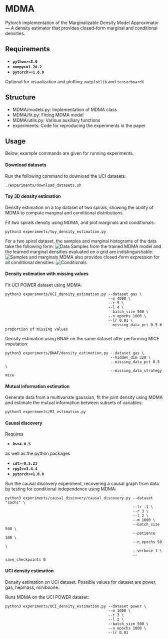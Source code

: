 # MDMA
Pytorch implementation of the Marginalizable Density Model Approximator — A density estimator that provides closed-form marginal and conditional densities. 

## Requirements
* **``python>=3.6``** 
* **``numpy>=1.20.2``** 
* **``pytorch>=1.0.0``**

Optional for visualization and plotting: ``matplotlib`` and ``tensorboardX``

## Structure
* MDMA/models.py:   Implementation of MDMA class
* MDMA/fit.py:      Fitting MDMA model
* MDMA/utils.py:    Various auxiliary functions
* experiments:      Code for reproducing the experiments in the paper

## Usage
Below, example commands are given for running experiments.

#### Download datasets
Run the following command to download the UCI datasets:
```
./experiments/download_datasets.sh
```

#### Toy 3D density estimation

Density estimation on a toy dataset of two spirals, showing the ability of MDMA to compute marginal and conditional distributions.

Fit two spirals density using MDMA, and plot marginals and conditionals:

```
python3 experiments/toy_density_estimation.py
```

For a two spiral dataset, the samples and marginal histograms of the data take the following form:
![Data](experiments/images/s1.jpg)
Samples from the trained MDMA model and the learned marginal densities evaluated on a grid are indistinguishable:
![Samples and marginals](experiments/images/s2.jpg)
MDMA also provides closed-form expression for all conditional densities:
![Conditionals](experiments/images/s4.jpg?s=100)

#### Density estimation with missing values

Fit UCI POWER dataset using MDMA:

```
python3 experiments/UCI_density_estimation.py --dataset gas \
                                              --m 4000 \
                                              --r 5 \
                                              --l 4 \
                                              --batch_size 500 \
                                              --n_epochs 1000 \
                                              --lr 0.01 \
                                              --missing_data_pct 0.5 # proportion of missing values
```

Density estimation using BNAF on the same dataset after performing MICE imputation:

```
python3 experiments/BNAF/density_estimation.py --dataset gas \
                                               --hidden_dim 320 \
                                               --missing_data_pct 0.5 \
                                               --missing_data_strategy mice
```

#### Mutual information estimation

Generate data from a multivariate gaussian, fit the joint density using MDMA and estimate the mutual information between subsets of variables:

```
python3 experiments/MI_estimation.py
```

#### Causal discovery 
Requires 
* **``R>=4.0.5``** 

as well as the python packages
* **``cdt>=0.5.23``** 
* **``rpy2>=3.4.4``** 
* **``pytorch>=1.0.0``**

Run the causal discovery experiment, recovering a causal graph from data by testing for conditional independence using MDMA:

```
python3 experiments/causal_discovery/causal_discovery.py --dataset "sachs" \
                                                         --lr .1 \
                                                         --r 3 \
                                                         --l 2 \
                                                         --m 1000 \
                                                         --batch_size 500 \
                                                         --patience 100 \
                                                         --n_epochs 50 \
                                                         --verbose 1 \
                                                         --save_checkpoints 0

```

#### UCI density estimation

Density estimation on UCI dataset. Possible values for dataset are power, gas, hepmass, miniboone.

Runs MDMA on the UCI POWER dataset:

```
python3 experiments/UCI_density_estimation.py --dataset power \
                                              --m 1000 \
                                              --r 3 \
                                              --l 2 \
                                              --batch_size 500 \
                                              --n_epochs 1000 \
                                              --lr 0.01 
```